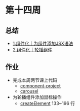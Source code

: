 # 第十四周

## 总结

- [1.组件化｜为组件添加JSX语法](./1.组件化｜为组件添加JSX语法.md)
- [2.组件化｜轮播组件](./2.组件化｜轮播组件.md)

## 作业

- 完成本周两节课上代码
  - [component-project](./component-project)
  - [carousel](./carousel.html)
- 为轮播组件添加鼠标操作
  - [createElement](https://github.com/Comet32/Frontend-01-Template/blob/master/week14/component-project/createElement.js#L133) 133~196 行



